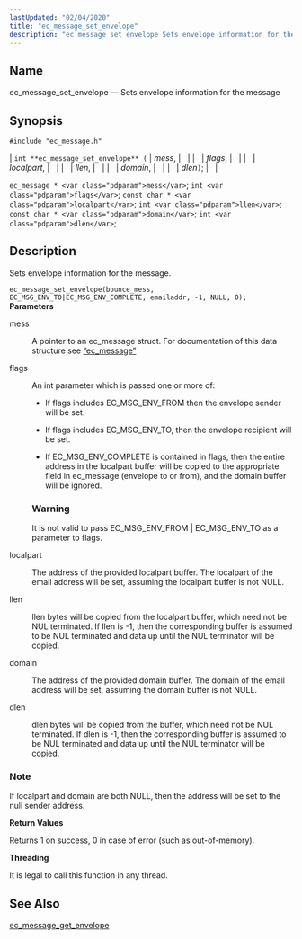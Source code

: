 ```yaml
---
lastUpdated: "02/04/2020"
title: "ec_message_set_envelope"
description: "ec message set envelope Sets envelope information for the message int ec message set envelope mess flags localpart llen domain dlen ec message mess int flags const char localpart int llen const char domain int dlen Sets envelope information for the message Example 34 5 ec message set envelope Example..."
---
```


<a name="apis.ec_message_set_envelope"></a> 
## Name

ec_message_set_envelope — Sets envelope information for the message

## Synopsis

`#include "ec_message.h"`

| `int **ec_message_set_envelope** (` | <var class="pdparam">mess</var>, |   |
|   | <var class="pdparam">flags</var>, |   |
|   | <var class="pdparam">localpart</var>, |   |
|   | <var class="pdparam">llen</var>, |   |
|   | <var class="pdparam">domain</var>, |   |
|   | <var class="pdparam">dlen</var>`)`; |   |

`ec_message * <var class="pdparam">mess</var>`;
`int <var class="pdparam">flags</var>`;
`const char * <var class="pdparam">localpart</var>`;
`int <var class="pdparam">llen</var>`;
`const char * <var class="pdparam">domain</var>`;
`int <var class="pdparam">dlen</var>`;<a name="idp57045232"></a> 
## Description

Sets envelope information for the message.

<a name="idp57046448"></a> 


`ec_message_set_envelope(bounce_mess, EC_MSG_ENV_TO|EC_MSG_ENV_COMPLETE, emailaddr, -1, NULL, 0);`
**<a name="idp57048112"></a> Parameters**

<dl class="variablelist">

<dt>mess</dt>

<dd>

A pointer to an ec_message struct. For documentation of this data structure see [“ec_message”](/momentum/3/3-api/structs-ec-message)

</dd>

<dt>flags</dt>

<dd>

An int parameter which is passed one or more of:

*   If flags includes EC_MSG_ENV_FROM then the envelope sender will be set.

*   If flags includes EC_MSG_ENV_TO, then the envelope recipient will be set.

*   If EC_MSG_ENV_COMPLETE is contained in flags, then the entire address in the localpart buffer will be copied to the appropriate field in ec_message (envelope to or from), and the domain buffer will be ignored.

### Warning

It is not valid to pass EC_MSG_ENV_FROM | EC_MSG_ENV_TO as a parameter to flags.

</dd>

<dt>localpart</dt>

<dd>

The address of the provided localpart buffer. The localpart of the email address will be set, assuming the localpart buffer is not NULL.

</dd>

<dt>llen</dt>

<dd>

llen bytes will be copied from the localpart buffer, which need not be NUL terminated. If llen is -1, then the corresponding buffer is assumed to be NUL terminated and data up until the NUL terminator will be copied.

</dd>

<dt>domain</dt>

<dd>

The address of the provided domain buffer. The domain of the email address will be set, assuming the domain buffer is not NULL.

</dd>

<dt>dlen</dt>

<dd>

dlen bytes will be copied from the buffer, which need not be NUL terminated. If dlen is -1, then the corresponding buffer is assumed to be NUL terminated and data up until the NUL terminator will be copied.

</dd>

</dl>

### Note

If localpart and domain are both NULL, then the address will be set to the null sender address.

**<a name="idp57067040"></a> Return Values**

Returns 1 on success, 0 in case of error (such as out-of-memory).

**<a name="idp57068000"></a> Threading**

It is legal to call this function in any thread.

<a name="idp57069104"></a> 
## See Also

[ec_message_get_envelope](/momentum/3/3-api/apis-ec-message-get-envelope)